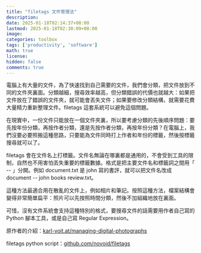 ```yaml
---
title: "filetags 文件管理法"
description: 
date: 2025-01-18T02:14:37+08:00
lastmod: 2025-01-18T02:30:09+08:00
image: 
categories: toolbox
tags: ['productivity', 'software']
math: true
license: 
hidden: false
comments: true
---
```


電腦上有大量的文件，為了快速找到自己需要的文件，我們會分類，把文件放到不同的文件夾裏面。分類越細，搜尋效率越高，但分類錯誤的代價也就越大：如果把文件放在了錯誤的文件夾，就可能會丟失文件；如果要修改分類結構，就需要花費大量精力重新整理文件。filetags 這套系統可以避免這個問題。

在現實中，一份文件只能放在一個文件夾裏，所以要考慮分類的先後順序問題：要先按年份分類，再按作者分類，還是先按作者分類，再按年份分類？在電腦上，我們沒要必要照搬這種思路，只要能為文件同時打上作者和年份的標籤，然後按標籤搜尋就可以了。

filetags 會在文件名上打標籤。文件名無論在哪裏都是通用的，不會受到工具的限制，自然也不用害怕丟失重要的標籤數據。格式是把主要文件名和標籤詞之間用「 -- 」分開。例如 document.txt 是 john 寫的書評，就可以把文件名改成 document -- john books review.txt。

這種方法最適合用在散亂的文件上，例如相片和筆記。按照這種方法，檔案結構會變得非常簡單扁平：照片可以先按照時間分類，然後不加組織地放在裏面。

可惜，沒有文件系統會支持這種特別的格式，要搜尋文件的話需要用作者自己寫的 Python 腳本工具，或是自己寫 Regular Expression。

原作者的介紹：[karl-voit.at/managing-digital-photographs](https://karl-voit.at/managing-digital-photographs/)

filetags python script：[github.com/novoid/filetags](https://github.com/novoid/filetags)

